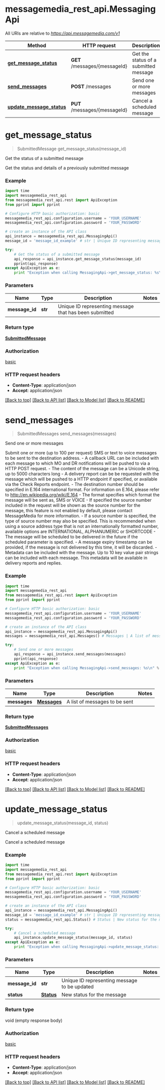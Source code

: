 # messagemedia_rest_api.MessagingApi

All URIs are relative to *https://api.messagemedia.com/v1*

Method | HTTP request | Description
------------- | ------------- | -------------
[**get_message_status**](MessagingApi.md#get_message_status) | **GET** /messages/{messageId} | Get the status of a submitted message
[**send_messages**](MessagingApi.md#send_messages) | **POST** /messages | Send one or more messages
[**update_message_status**](MessagingApi.md#update_message_status) | **PUT** /messages/{messageId} | Cancel a scheduled message


# **get_message_status**
> SubmittedMessage get_message_status(message_id)

Get the status of a submitted message

Get the status and details of a previously submitted message

### Example 
```python
import time
import messagemedia_rest_api
from messagemedia_rest_api.rest import ApiException
from pprint import pprint

# Configure HTTP basic authorization: basic
messagemedia_rest_api.configuration.username = 'YOUR_USERNAME'
messagemedia_rest_api.configuration.password = 'YOUR_PASSWORD'

# create an instance of the API class
api_instance = messagemedia_rest_api.MessagingApi()
message_id = 'message_id_example' # str | Unique ID representing message that has been submitted

try: 
    # Get the status of a submitted message
    api_response = api_instance.get_message_status(message_id)
    pprint(api_response)
except ApiException as e:
    print "Exception when calling MessagingApi->get_message_status: %s\n" % e
```

### Parameters

Name | Type | Description  | Notes
------------- | ------------- | ------------- | -------------
 **message_id** | **str**| Unique ID representing message that has been submitted | 

### Return type

[**SubmittedMessage**](SubmittedMessage.md)

### Authorization

[basic](../README.md#basic)

### HTTP request headers

 - **Content-Type**: application/json
 - **Accept**: application/json

[[Back to top]](#) [[Back to API list]](../README.md#documentation-for-api-endpoints) [[Back to Model list]](../README.md#documentation-for-models) [[Back to README]](../README.md)

# **send_messages**
> SubmittedMessages send_messages(messages)

Send one or more messages

Submit one or more (up to 100 per request) SMS or text to voice messages to be sent to the destination address. - A callback URL can be included with each message to which MO and DR notifications will be pushed to via a HTTP POST request. - The content of the message can be a Unicode string, up to 5000 characters long - A delivery report can be be requested with the message which will be pushed to a HTTP endpoint if specified, or available via the Check Reports endpoint. - The destination number should be specified in E.164 international format. For information on E.164, please refer to http://en.wikipedia.org/wiki/E.164 - The format specifies which format the message will be sent as, SMS or VOICE - If specified the source number included in the request will be shown as the source number for the message, this feature is not enabled by default, please contact MessageMedia for more information. - If a source number is specified, the type of source number may also be specified. This is recommended when using a source address type that is not an internationally formatted number, available options are INTERNATIONAL, ALPHANUMERIC or SHORTCODE - The message will be scheduled to be delivered in the future if the scheduled parameter is specified. - A message expiry timestamp can be provided, if the message is not delivered by this time, it will be discarded. - Metadata can be included with the message. Up to 10 key value pair strings can be included with each message. This metadata will be available in delivery reports and replies.

### Example 
```python
import time
import messagemedia_rest_api
from messagemedia_rest_api.rest import ApiException
from pprint import pprint

# Configure HTTP basic authorization: basic
messagemedia_rest_api.configuration.username = 'YOUR_USERNAME'
messagemedia_rest_api.configuration.password = 'YOUR_PASSWORD'

# create an instance of the API class
api_instance = messagemedia_rest_api.MessagingApi()
messages = messagemedia_rest_api.Messages() # Messages | A list of messages to be sent

try: 
    # Send one or more messages
    api_response = api_instance.send_messages(messages)
    pprint(api_response)
except ApiException as e:
    print "Exception when calling MessagingApi->send_messages: %s\n" % e
```

### Parameters

Name | Type | Description  | Notes
------------- | ------------- | ------------- | -------------
 **messages** | [**Messages**](Messages.md)| A list of messages to be sent | 

### Return type

[**SubmittedMessages**](SubmittedMessages.md)

### Authorization

[basic](../README.md#basic)

### HTTP request headers

 - **Content-Type**: application/json
 - **Accept**: application/json

[[Back to top]](#) [[Back to API list]](../README.md#documentation-for-api-endpoints) [[Back to Model list]](../README.md#documentation-for-models) [[Back to README]](../README.md)

# **update_message_status**
> update_message_status(message_id, status)

Cancel a scheduled message

Cancel a scheduled message

### Example 
```python
import time
import messagemedia_rest_api
from messagemedia_rest_api.rest import ApiException
from pprint import pprint

# Configure HTTP basic authorization: basic
messagemedia_rest_api.configuration.username = 'YOUR_USERNAME'
messagemedia_rest_api.configuration.password = 'YOUR_PASSWORD'

# create an instance of the API class
api_instance = messagemedia_rest_api.MessagingApi()
message_id = 'message_id_example' # str | Unique ID representing message to be updated
status = messagemedia_rest_api.Status() # Status | New status for the message

try: 
    # Cancel a scheduled message
    api_instance.update_message_status(message_id, status)
except ApiException as e:
    print "Exception when calling MessagingApi->update_message_status: %s\n" % e
```

### Parameters

Name | Type | Description  | Notes
------------- | ------------- | ------------- | -------------
 **message_id** | **str**| Unique ID representing message to be updated | 
 **status** | [**Status**](Status.md)| New status for the message | 

### Return type

void (empty response body)

### Authorization

[basic](../README.md#basic)

### HTTP request headers

 - **Content-Type**: application/json
 - **Accept**: application/json

[[Back to top]](#) [[Back to API list]](../README.md#documentation-for-api-endpoints) [[Back to Model list]](../README.md#documentation-for-models) [[Back to README]](../README.md)

